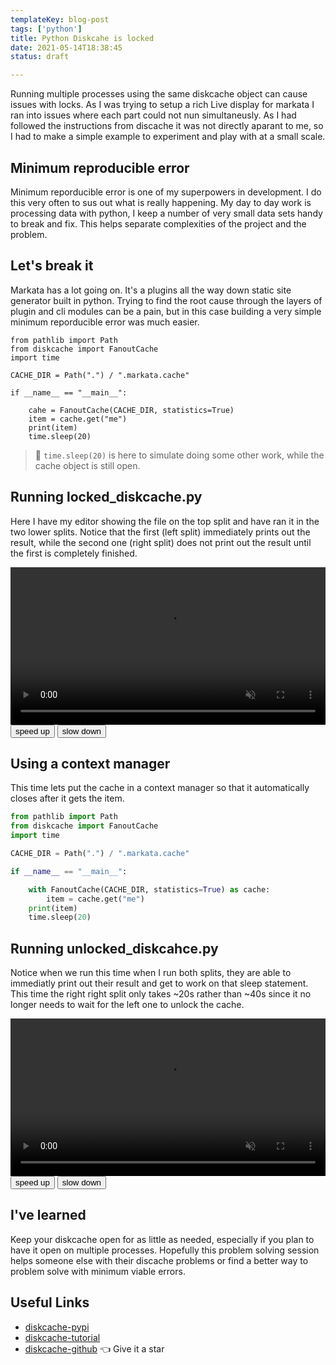 ```yaml
---
templateKey: blog-post
tags: ['python']
title: Python Diskcahe is locked
date: 2021-05-14T18:38:45
status: draft

---
```


<script>
change_speed = (speed) => [...document.querySelectorAll('video')].map(v => v.playbackRate=v.playbackRate+speed)
</script>
<style>
</style>

Running multiple processes using the same diskcache object can cause issues
with locks.  As I was trying to setup a rich Live display for markata I ran
into issues where each part could not nun simultaneusly.  As I had followed the
instructions from discache it was not directly aparant to me, so I had to make
a simple example to experiment and play with at a small scale.

## Minimum reproducible error

Minimum reporducible error is one of my superpowers in development.  I do this
very often to sus out what is really happening.  My day to day work is
processing data with python, I keep a number of very small data sets handy to
break and fix.  This helps separate complexities of the project and the problem.

## Let's break it

Markata has a lot going on.  It's a plugins all the way down static site
generator built in python.  Trying to find the root cause through the layers of
plugin and cli modules can be a pain, but in this case building a very simple
minimum reporducible error was much easier.

```
from pathlib import Path
from diskcache import FanoutCache
import time

CACHE_DIR = Path(".") / ".markata.cache"

if __name__ == "__main__":

    cahe = FanoutCache(CACHE_DIR, statistics=True)
    item = cache.get("me")
    print(item)
    time.sleep(20)
```

> 📝 `time.sleep(20)` is here to simulate doing some other work, while the cache
> object is still open.

## Running locked_diskcache.py

Here I have my editor showing the file on the top split and have ran it in the
two lower splits.  Notice that the first (left split) immediately prints out
the result, while the second one (right split) does not print out the result
until the first is completely finished.

<!-- ![](https://images.waylonwalker.com/locked_discache.gif) -->
<video controls muted autoplay playsinline loop=true width="100%">
    <source src="https://images.waylonwalker.com/locked_discache.webm"
            type="video/webm">
    <source src="https://images.waylonwalker.com/locked_discache.mp4"
            type="video/mp4">
    Sorry, your browser doesn't support embedded videos.
</video>

<div class='speed-control'>
    <button onclick="change_speed(.25)" >
        speed up
    </button>
    <button onclick="change_speed(-.25)" >
        slow down
    </button>
</div>

## Using a context manager

This time lets put the cache in a context manager so that it automatically
closes after it gets the item.

``` python
from pathlib import Path
from diskcache import FanoutCache
import time

CACHE_DIR = Path(".") / ".markata.cache"

if __name__ == "__main__":

    with FanoutCache(CACHE_DIR, statistics=True) as cache:
        item = cache.get("me")
    print(item)
    time.sleep(20)
```

## Running unlocked_diskcahce.py

Notice when we run this time when I run both splits, they are able to
immediatly print out their result and get to work on that sleep statement.
This time the right right split only takes ~20s rather than ~40s since it no
longer needs to wait for the left one to unlock the cache.

<!-- ![](https://images.waylonwalker.com/unlocked_discache.gif) -->
<video controls muted autoplay playsinline loop=true width="100%">
    <source src="https://images.waylonwalker.com/unlocked_discache.webm"
            type="video/webm">
    <source src="https://images.waylonwalker.com/unlocked_discache.mp4"
            type="video/mp4">
    Sorry, your browser doesn't support embedded videos.
</video>

<div class='speed-control'>
    <button onclick="change_speed(.25)" >
        speed up
    </button>
    <button onclick="change_speed(-.25)" >
        slow down
    </button>
</div>

## I've learned

Keep your diskcache open for as little as needed, especially if you plan to
have it open on multiple processes.  Hopefully this problem solving session
helps someone else with their discache problems or find a better way to problem
solve with minimum viable errors.

## Useful Links

* [diskcache-pypi](https://pypi.org/project/diskcache/)
* [diskcache-tutorial](http://www.grantjenks.com/docs/diskcache/tutorial.html)
* [diskcache-github](https://github.com/grantjenks/python-diskcache) 👈 Give it a star

